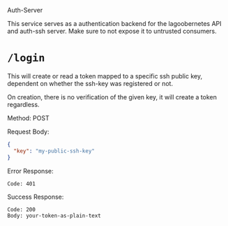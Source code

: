 Auth-Server

This service serves as a authentication backend for the lagoobernetes API and
auth-ssh server. Make sure to not expose it to untrusted consumers.

# `/login` #

This will create or read a token mapped to a specific ssh public key,
dependent on whether the ssh-key was registered or not.

On creation, there is no verification of the given key, it will create a token
regardless.

Method: POST

Request Body:

```json
{
  "key": "my-public-ssh-key"
}
```

Error Response:

```
Code: 401
```

Success Response:

```
Code: 200
Body: your-token-as-plain-text
```
